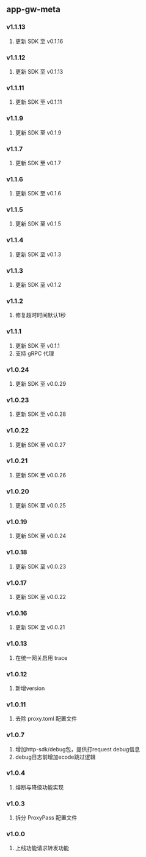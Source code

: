 ## app-gw-meta

### v1.1.13
1. 更新 SDK 至 v0.1.16

### v1.1.12
1. 更新 SDK 至 v0.1.13

### v1.1.11
1. 更新 SDK 至 v0.1.11

### v1.1.9
1. 更新 SDK 至 v0.1.9

### v1.1.7
1. 更新 SDK 至 v0.1.7

### v1.1.6
1. 更新 SDK 至 v0.1.6

### v1.1.5
1. 更新 SDK 至 v0.1.5

### v1.1.4
1. 更新 SDK 至 v0.1.3

### v1.1.3
1. 更新 SDK 至 v0.1.2

### v1.1.2
1. 修复超时时间默认1秒

### v1.1.1
1. 更新 SDK 至 v0.1.1
2. 支持 gRPC 代理

### v1.0.24
1. 更新 SDK 至 v0.0.29

### v1.0.23
1. 更新 SDK 至 v0.0.28

### v1.0.22
1. 更新 SDK 至 v0.0.27

### v1.0.21
1. 更新 SDK 至 v0.0.26

### v1.0.20
1. 更新 SDK 至 v0.0.25

### v1.0.19
1. 更新 SDK 至 v0.0.24

### v1.0.18
1. 更新 SDK 至 v0.0.23

### v1.0.17
1. 更新 SDK 至 v0.0.22

### v1.0.16
1. 更新 SDK 至 v0.0.21

### v1.0.13
1. 在统一网关启用 trace

### v1.0.12
1. 新增version

### v1.0.11
1. 去除 proxy.toml 配置文件

### v1.0.7
1. 增加http-sdk/debug包，提供打request debug信息
2. debug日志前增加ecode跳过逻辑

### v1.0.4
1. 熔断与降级功能实现

### v1.0.3
1. 拆分 ProxyPass 配置文件

### v1.0.0
1. 上线功能请求转发功能
